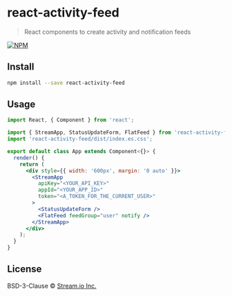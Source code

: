 # react-activity-feed

> React components to create activity and notification feeds

[![NPM](https://img.shields.io/npm/v/react-activity-feed.svg)](https://www.npmjs.com/package/react-activity-feed)

## Install

```bash
npm install --save react-activity-feed
```

## Usage

```jsx
import React, { Component } from 'react';

import { StreamApp, StatusUpdateForm, FlatFeed } from 'react-activity-feed';
import 'react-activity-feed/dist/index.es.css';

export default class App extends Component<{}> {
  render() {
    return (
      <div style={{ width: '600px', margin: '0 auto' }}>
        <StreamApp
          apiKey="<YOUR_API_KEY>"
          appId="<YOUR_APP_ID>"
          token="<A_TOKEN_FOR_THE_CURRENT_USER>"
        >
          <StatusUpdateForm />
          <FlatFeed feedGroup="user" notify />
        </StreamApp>
      </div>
    );
  }
}
```

## License

BSD-3-Clause © [Stream.io Inc.](https://getstream.io)
